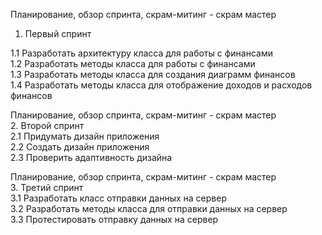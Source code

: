 Планирование, обзор спринта, скрам-митинг - скрам мастер  
1. Первый спринт  
 
1.1 Разработать архитектуру класса для работы с финансами    
1.2 Разработать методы класса для работы с финансами  
1.3 Разработать методы класса для создания диаграмм финансов  
1.4 Разработать методы класса для отображение доходов и расходов финансов  

Планирование, обзор спринта, скрам-митинг - скрам мастер  
2. Второй спринт  
2.1 Придумать дизайн приложения  
2.2 Создать дизайн приложения  
2.3 Проверить адаптивность дизайна  

Планирование, обзор спринта, скрам-митинг - скрам мастер  
3. Третий спринт  
3.1 Разработать класс отправки данных на сервер  
3.2 Разработать методы класса для отправки данных на сервер  
3.3  Протестировать отправку данных на сервер  
